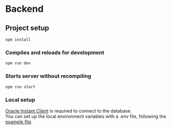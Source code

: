 # Backend

## Project setup

```
npm install
```

### Compiles and reloads for development
```
npm run dev
```

### Starts server without recompiling
```
npm run start
```

### Local setup

[Oracle Instant Client](https://www.oracle.com/database/technologies/instant-client/downloads.html) is required to connect to the database.  
You can set up the local environment variables with a .env file, following the [example file](/backend/.env.example).
